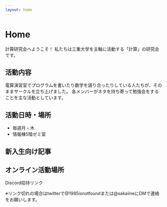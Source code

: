 ```yaml
---
layout: home
---
```


# Home

計算研究会へようこそ！
私たちは三重大学を主軸に活動する「計算」の研究会です。

## 活動内容

電算演習室でプログラムを書いたり数学を語り合ったりしている人たちが、そのままサークルを立ち上げました。 各メンバーがネタを持ち寄って勉強会をすることを主な活動としています。

## 活動日時・場所

- 毎週月・木
- 情報棟5階ゼミ室

## 新入生向け記事



## オンライン活動場所

Discord招待リンク

※リンク切れの場合はtwitterで@1985isnotfoundまたは@sakaiineにDMで連絡をお願いします。
